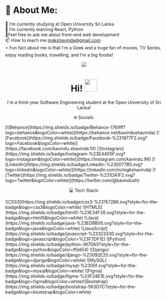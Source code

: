 # 💫 About Me:
🔭 I’m currently studying at Open University Sri Lanka<br>🌱 I’m currently learning React, Python<br>💬Feel free to ask me about front-end web development<br>📫 How to reach me mgkshavinda@gmail.com<br>⚡ Fun fact about me is that I'm a Geek and a huge fan of movies, TV Series, enjoy reading books, travelling, and I'm a big foodie!<br>

 <p align="center"><a href="https://imgur.com/sh07vdn"><img src="https://i.imgur.com/sh07vdn.png" title=" " /></a></p>

<p align="center"><h1 align="center">Hi! <img src="https://media.giphy.com/media/8XaBSsyQaYFxxNqznU/giphy.gif" width="40" height="40"/></h1>
<p align="center">I'm a third-year Software Engineering student at the Open University of Sri Lanka! </p>

<p align="center"> 🌐 Socials:</p>
<p align="center">
  <script src="https://platform.linkedin.com/in.js" type="text/javascript"> lang: en_US</script>
  <script type="IN/Share" data-url="https://linkedin.com/in/mgkshavinda"></script>
</p>
[![Behance](https://img.shields.io/badge/Behance-1769ff?logo=behance&logoColor=white)](https://behance.net/kavindushavinda) [![Facebook](https://img.shields.io/badge/Facebook-%231877F2.svg?logo=Facebook&logoColor=white)](https://facebook.com/kavindu.shavinda.10) [![Instagram](https://img.shields.io/badge/Instagram-%23E4405F.svg?logo=Instagram&logoColor=white)](https://instagram.com/kavindu.96) [![LinkedIn](https://img.shields.io/badge/LinkedIn-%230077B5.svg?logo=linkedin&logoColor=white)](https://linkedin.com/in/mgkshavinda) [![Twitter](https://img.shields.io/badge/Twitter-%231DA1F2.svg?logo=Twitter&logoColor=white)](https://twitter.com/@kavindush)

<p align="center"> 💻 Tech Stack:</p>
![CSS3](https://img.shields.io/badge/css3-%231572B6.svg?style=for-the-badge&logo=css3&logoColor=white) ![HTML5](https://img.shields.io/badge/html5-%23E34F26.svg?style=for-the-badge&logo=html5&logoColor=white) ![Java](https://img.shields.io/badge/java-%23ED8B00.svg?style=for-the-badge&logo=java&logoColor=white) ![JavaScript](https://img.shields.io/badge/javascript-%23323330.svg?style=for-the-badge&logo=javascript&logoColor=%23F7DF1E) ![Python](https://img.shields.io/badge/python-3670A0?style=for-the-badge&logo=python&logoColor=ffdd54) ![Django](https://img.shields.io/badge/django-%23092E20.svg?style=for-the-badge&logo=django&logoColor=white) ![MySQL](https://img.shields.io/badge/mysql-%2300f.svg?style=for-the-badge&logo=mysql&logoColor=white) 	![Figma](https://img.shields.io/badge/figma-%23F24E1E.svg?style=for-the-badge&logo=figma&logoColor=white)![Bootstrap](https://img.shields.io/badge/bootstrap-563D7C?style=for-the-badge&logo=bootstrap&logoColor=white)

